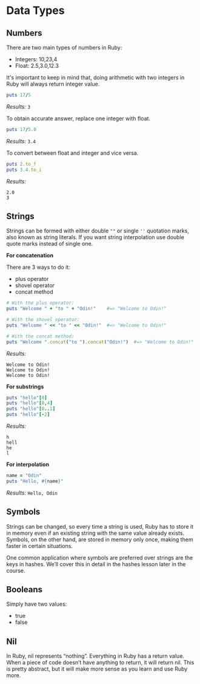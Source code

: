 # Data Types 
## Numbers
There are two main types of numbers in Ruby: 
- Integers: 10,23,4 
- Float: 2.5,3.0,12.3

It's important to keep in mind that, doing arithmetic with two integers in Ruby will always return integer value. 

```ruby 
puts 17/5
```

*Results:* `3`

To obtain accurate answer, replace one integer with float.

```ruby 
puts 17/5.0
```

*Results:* `3.4`

To convert between float and integer and vice versa.

```ruby 
puts 2.to_f 
puts 3.4.to_i
```

*Results:*
```
2.0
3
```

## Strings 
Strings can be formed with either double `""` or single `''` quotation marks, also known as string literals. If you want string interpolation use double quote marks instead of single one.

**For concatenation** 

There are 3 ways to do it:
- plus operator
- shovel operator 
- concat method

```ruby 
# With the plus operator:
puts "Welcome " + "to " + "Odin!"    #=> "Welcome to Odin!"

# With the shovel operator:
puts "Welcome " << "to " << "Odin!"  #=> "Welcome to Odin!"

# With the concat method:
puts "Welcome ".concat("to ").concat("Odin!")  #=> "Welcome to Odin!"

```

*Results:*
```
Welcome to Odin!
Welcome to Odin!
Welcome to Odin!
```

**For substrings**

```ruby 
puts "hello"[0]
puts "hello"[0,4]
puts "hello"[0..1]
puts "hello"[-2]
```

*Results:*
```
h
hell
he
l
```

**For interpolation**

```ruby 
name = "Odin"
puts "Hello, #{name}"

```

*Results:* `Hello, Odin`

## Symbols 
Strings can be changed, so every time a string is used, Ruby has to store it in memory even if an existing string with the same value already exists. Symbols, on the other hand, are stored in memory only once, making them faster in certain situations.

One common application where symbols are preferred over strings are the keys in hashes. We’ll cover this in detail in the hashes lesson later in the course.

## Booleans 
Simply have two values:
- true 
- false 

## Nil 
In Ruby, nil represents “nothing”. Everything in Ruby has a return value. When a piece of code doesn’t have anything to return, it will return nil. This is pretty abstract, but it will make more sense as you learn and use Ruby more.
